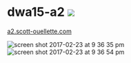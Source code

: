 # dwa15-a2 <img src="https://travis-ci.org/scottx611x/dwa15-a2.svg?branch=master"/>

<a href="http://a2.scott-ouellette.com">a2.scott-ouellette.com</a>

![screen shot 2017-02-23 at 9 36 35 pm](https://cloud.githubusercontent.com/assets/5629547/23288227/3d605c68-fa10-11e6-9785-107444461803.png)
![screen shot 2017-02-23 at 9 36 54 pm](https://cloud.githubusercontent.com/assets/5629547/23288228/3d64ca78-fa10-11e6-955f-73955075affc.png)
